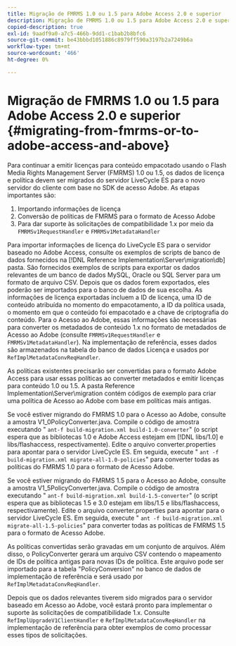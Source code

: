 ```yaml
---
title: Migração de FMRMS 1.0 ou 1.5 para Adobe Access 2.0 e superior
description: Migração de FMRMS 1.0 ou 1.5 para Adobe Access 2.0 e superior
copied-description: true
exl-id: 9aadf9a0-a7c5-466b-9dd1-c1bab2b8bfc6
source-git-commit: be43bbbd1051886c8979ff590a3197b2a7249b6a
workflow-type: tm+mt
source-wordcount: '466'
ht-degree: 0%

---
```


# Migração de FMRMS 1.0 ou 1.5 para Adobe Access 2.0 e superior {#migrating-from-fmrms-or-to-adobe-access-and-above}

Para continuar a emitir licenças para conteúdo empacotado usando o Flash Media Rights Management Server (FMRMS) 1.0 ou 1.5, os dados de licença e política devem ser migrados do servidor LiveCycle ES para o novo servidor do cliente com base no SDK de acesso Adobe. As etapas importantes são:

1. Importando informações de licença
1. Conversão de políticas de FMRMS para o formato de Acesso Adobe
1. Para dar suporte às solicitações de compatibilidade 1.x por meio da `FMRMSv1RequestHandler` e `FMRMSv1MetadataHandler`

Para importar informações de licença do LiveCycle ES para o servidor baseado no Adobe Access, consulte os exemplos de scripts de banco de dados fornecidos na [!DNL Reference Implementation\Server\migration\db] pasta. São fornecidos exemplos de scripts para exportar os dados relevantes de um banco de dados MySQL, Oracle ou SQL Server para um formato de arquivo CSV. Depois que os dados forem exportados, eles poderão ser importados para o banco de dados de sua escolha. As informações de licença exportadas incluem a ID de licença, uma ID de conteúdo atribuída no momento do empacotamento, a ID da política usada, o momento em que o conteúdo foi empacotado e a chave de criptografia do conteúdo. Para o Acesso ao Adobe, essas informações são necessárias para converter os metadados de conteúdo 1.x no formato de metadados de Acesso ao Adobe (consulte `FMRMSv1RequestHandler` e `FMRMSv1MetadataHandler`). Na implementação de referência, esses dados são armazenados na tabela do banco de dados Licença e usados por `RefImplMetadataConvReqHandler`.

As políticas existentes precisarão ser convertidas para o formato Adobe Access para usar essas políticas ao converter metadados e emitir licenças para conteúdo 1.0 ou 1.5. A pasta Reference Implementation\Server\migration contém códigos de exemplo para criar uma política de Acesso ao Adobe com base em políticas mais antigas.

Se você estiver migrando do FMRMS 1.0 para o Acesso ao Adobe, consulte a amostra V1_0PolicyConverter.java. Compile o código de amostra executando &quot; `ant-f build-migration.xml build-1.0-converter`&quot; (o script espera que as bibliotecas 1.0 e Adobe Access estejam em [!DNL libs/1.0] e libs/flashaccess, respectivamente). Edite o arquivo converter.properties para apontar para o servidor LiveCycle ES. Em seguida, execute &quot; `ant -f build-migration.xml migrate-all-1.0-policies`&quot; para converter todas as políticas do FMRMS 1.0 para o formato de Acesso Adobe.

Se você estiver migrando do FMRMS 1.5 para o Acesso ao Adobe, consulte a amostra V1_5PolicyConverter.java. Compile o código de amostra executando &quot; `ant-f build-migration.xml build-1.5-converter`&quot; (o script espera que as bibliotecas 1.5 e 3.0 estejam em libs/1.5 e libs/flashaccess, respectivamente). Edite o arquivo converter.properties para apontar para o servidor LiveCycle ES. Em seguida, execute &quot; `ant -f build-migration.xml migrate-all-1.5-policies`&quot; para converter todas as políticas de FMRMS 1.5 para o formato de Acesso Adobe.

As políticas convertidas serão gravadas em um conjunto de arquivos. Além disso, o PolicyConverter gerará um arquivo CSV contendo o mapeamento de IDs de política antigas para novas IDs de política. Este arquivo pode ser importado para a tabela &quot;PolicyConversion&quot; no banco de dados de implementação de referência e será usado por `RefImplMetadataConvReqHandler`.

Depois que os dados relevantes tiverem sido migrados para o servidor baseado em Acesso ao Adobe, você estará pronto para implementar o suporte às solicitações de compatibilidade 1.x. Consulte `RefImplUpgradeV1ClientHandler` e `RefImplMetadataConvReqHandler` na implementação de referência para obter exemplos de como processar esses tipos de solicitações.
